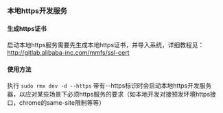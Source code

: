 
### 本地https开发服务


#### 生成https证书

启动本地https服务需要先生成本地https证书，并导入系统，详细教程见：http://gitlab.alibaba-inc.com/mmfs/ssl-cert


#### 使用方法

执行 `sudo rmx dev -d --https` 带有--https标识时会启动本地https开发服务器，以应对某些场景下必须https服务的要求（如本地开发对接预发环境https接口，chrome的same-site限制等等）


